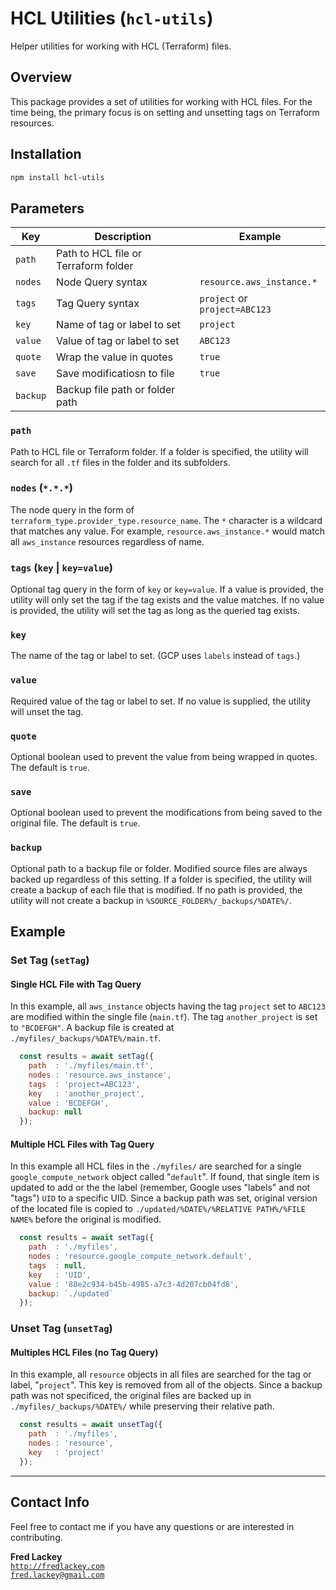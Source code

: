 # HCL Utilities (`hcl-utils`)

Helper utilities for working with HCL (Terraform) files.

## Overview

This package provides a set of utilities for working with HCL files. For the time being, the primary focus is on setting and unsetting tags on Terraform resources.

## Installation

```bash
npm install hcl-utils
```

## Parameters

| Key | Description | Example |
|-----|-------------|---------|
| `path` | Path to HCL file or Terraform folder | |
| `nodes` | Node Query syntax | `resource.aws_instance.*` |
| `tags` | Tag Query syntax | `project` or `project=ABC123` |
| `key` | Name of tag or label to set | `project` |
| `value` | Value of tag or label to set | `ABC123` |
| `quote` | Wrap the value in quotes | `true` |
| `save` | Save modificatiosn to file | `true` |
| `backup` | Backup file path or folder path | |

### `path`  

Path to HCL file or Terraform folder.  If a folder is specified, the utility will search for all `.tf` files in the folder and its subfolders.

### `nodes` (`*.*.*`)

The node query in the form of `terraform_type.provider_type.resource_name`.  The `*` character is a wildcard that matches any value.  For example, `resource.aws_instance.*` would match all `aws_instance` resources regardless of name.

### `tags` (`key` | `key=value`)

Optional tag query in the form of `key` or `key=value`.  If a value is provided, the utility will only set the tag if the tag exists and the value matches.  If no value is provided, the utility will set the tag as long as the queried tag exists.

### `key`

The name of the tag or label to set.  (GCP uses `labels` instead of `tags`.)

### `value`

Required value of the tag or label to set.  If no value is supplied, the utility will unset the tag.

### `quote`

Optional boolean used to prevent the value from being wrapped in quotes.  The default is `true`.

### `save`

Optional boolean used to prevent the modifications from being saved to the original file.  The default is `true`.

### `backup`

Optional path to a backup file or folder.  Modified source files are always backed up regardless of this setting.  If a folder is specified, the utility will create a backup of each file that is modified.  If no path is provided, the utility will not create a backup in `%SOURCE_FOLDER%/_backups/%DATE%/`.

## Example

### Set Tag (`setTag`)

#### Single HCL File with Tag Query

In this example, all `aws_instance` objects having the tag `project` set to `ABC123` are modified within the single file (`main.tf`).  The tag `another_project` is set to `"BCDEFGH"`.  A backup file is created at `./myfiles/_backups/%DATE%/main.tf`.

```javascript
  const results = await setTag({
    path  : './myfiles/main.tf',
    nodes : 'resource.aws_instance',
    tags  : 'project=ABC123',
    key   : 'another_project',
    value : 'BCDEFGH',
    backup: null
  });
```

#### Multiple HCL Files with Tag Query

In this example all HCL files in the `./myfiles/` are searched for a single `google_compute_network` object called "`default`".  If found, that single item is updated to add or the the label (remember, Google uses "labels" and not "tags") `UID` to a specific UID.  Since a backup path was set, original version of the located file is copied to `./updated/%DATE%/%RELATIVE PATH%/%FILE NAME%` before the original is modified.

```javascript
  const results = await setTag({
    path  : './myfiles',
    nodes : 'resource.google_compute_network.default',
    tags  : null,
    key   : 'UID',
    value : '88e2c934-b45b-4985-a7c3-4d207cb04fd8',
    backup: `./updated`
  });
```

### Unset Tag (`unsetTag`)

#### Multiples HCL Files (no Tag Query)

In this example, all `resource` objects in all files are searched for the tag or label, "`project`".  This key is removed from all of the objects.  Since a backup path was not specificed, the original files are backed up in `./myfiles/_backups/%DATE%/` while preserving their relative path.

```javascript
  const results = await unsetTag({
    path  : './myfiles',
    nodes : 'resource',
    key   : 'project'
  });
```

-----

## Contact Info  

Feel free to contact me if you have any questions or are interested in contributing.

**Fred Lackey**  
[`http://fredlackey.com`](http://fredlackey.com)  
[`fred.lackey@gmail.com`](mailto:fred.lackey@gmail.com)
